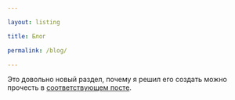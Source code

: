 ```yaml
---

layout: listing

title: Блог

permalink: /blog/

---
```


Это довольно новый раздел, почему я решил его создать можно прочесть в [соответствующем посте](hello-blog/).
